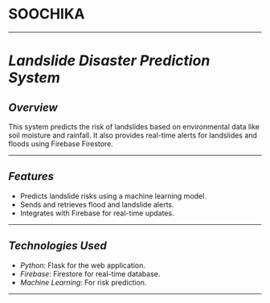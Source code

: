 # SOOCHIKA
---

# *Landslide Disaster Prediction System*

## *Overview*

This system predicts the risk of landslides based on environmental data like soil moisture and rainfall. It also provides real-time alerts for landslides and floods using Firebase Firestore.

---

## *Features*

- Predicts landslide risks using a machine learning model.
- Sends and retrieves flood and landslide alerts.
- Integrates with Firebase for real-time updates.

---

## *Technologies Used*

- *Python*: Flask for the web application.
- *Firebase*: Firestore for real-time database.
- *Machine Learning*: For risk prediction.

---
